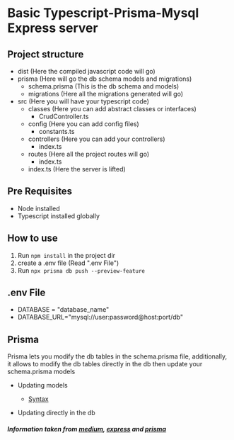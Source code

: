 # Basic Typescript-Prisma-Mysql Express server

## Project structure

* dist (Here the compiled javascript code will go)
* prisma (Here will go the db schema models and migrations)
    - schema.prisma (This is the db schema and models)
    - migrations (Here all the migrations generated will go)
* src (Here you will have your typescript code)
    - classes (Here you can add abstract classes or interfaces)
        * CrudController.ts
    - config (Here you can add config files)
        * constants.ts
    - controllers (Here you can add your controllers)
        * index.ts
    - routes (Here all the project routes will go)
        * index.ts
    - index.ts (Here the server is lifted)

## Pre Requisites

* Node installed
* Typescript installed globally

## How to use

1. Run `npm install` in the project dir
2. create a .env file (Read ".env File")
3. Run `npx prisma db push --preview-feature`

## .env File

* DATABASE = "database_name"
* DATABASE_URL="mysql://user:password@host:port/db"

## Prisma

Prisma lets you modify the db tables in the schema.prisma file, additionally, it allows to modify the db tables directly in the db then update your schema.prisma models

* Updating models
    - [Syntax]()

* Updating directly in the db

##### Information taken from [medium](https://medium.com/better-programming/create-an-express-server-using-typescript-dec8a51e7f8d), [express](http://expressjs.com/) and [prisma](https://www.prisma.io/)
